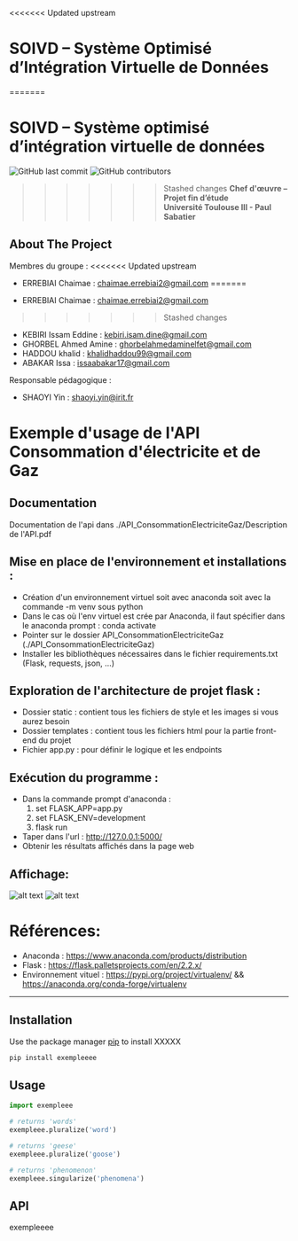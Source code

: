 <<<<<<< Updated upstream
# SOIVD – Système Optimisé d’Intégration Virtuelle de Données
=======
# SOIVD – Système optimisé d’intégration virtuelle de données


![GitHub last commit](https://img.shields.io/github/last-commit/Master2-IAFA/65307369?color=red)
![GitHub contributors](https://img.shields.io/github/contributors/Master2-IAFA/65307369?style=social)

>>>>>>> Stashed changes
**Chef d'œuvre – Projet fin d’étude** \
**Université Toulouse III - Paul Sabatier**


## About The Project

Membres du groupe :
<<<<<<< Updated upstream
-	ERREBIAI Chaimae : chaimae.errebiai2@gmail.com
=======

- ERREBIAI Chaimae : chaimae.errebiai2@gmail.com
>>>>>>> Stashed changes
-	KEBIRI Issam Eddine : kebiri.isam.dine@gmail.com 
-	GHORBEL Ahmed Amine : ghorbelahmedaminelfet@gmail.com 
-	HADDOU khalid : khalidhaddou99@gmail.com 
-	ABAKAR Issa : issaabakar17@gmail.com 

Responsable pédagogique :
-	SHAOYI Yin : shaoyi.yin@irit.fr



# Exemple d'usage de l'API Consommation d'électricite et de Gaz
## Documentation 
  Documentation de l'api dans ./API_ConsommationElectriciteGaz/Description de l'API.pdf
## Mise en place de l'environnement et installations :
 - Création d'un environnement virtuel soit avec anaconda soit avec la commande -m venv <environment name> sous python
 - Dans le cas où l'env virtuel est crée par Anaconda, il faut spécifier dans le anaconda prompt : conda activate <environment name>
 - Pointer sur le dossier API_ConsommationElectriciteGaz (./API_ConsommationElectriciteGaz)
 - Installer les bibliothèques nécessaires dans le fichier requirements.txt (Flask, requests, json, ...)
## Exploration de l'architecture de projet flask : 
 - Dossier static : contient tous les fichiers de style et les images si vous aurez besoin
 - Dossier templates : contient tous les fichiers html pour la partie front-end du projet
 - Fichier app.py : pour définir le logique et les endpoints
## Exécution du programme : 
 - Dans la commande prompt d'anaconda : 
     1) set FLASK_APP=app.py
     2) set FLASK_ENV=development
     3) flask run
 - Taper dans l'url :  http://127.0.0.1:5000/
 - Obtenir les résultats affichés dans la page web
 
## Affichage:
![alt text](https://imagizer.imageshack.com/img922/8676/2o56BP.png)
![alt text](https://imagizer.imageshack.com/img923/2163/d1oSyG.png)
# Références:
 - Anaconda : https://www.anaconda.com/products/distribution
 - Flask : https://flask.palletsprojects.com/en/2.2.x/
 - Environnement vituel : https://pypi.org/project/virtualenv/ && https://anaconda.org/conda-forge/virtualenv

------------------------------------------------------------------------------------------------------------------------------
## Installation

Use the package manager [pip](https://pip.pypa.io/en/stable/) to install XXXXX

```bash
pip install exempleeee
```

## Usage

```python
import exempleee

# returns 'words'
exempleee.pluralize('word')

# returns 'geese'
exempleee.pluralize('goose')

# returns 'phenomenon'
exempleee.singularize('phenomena')
```

## API

exempleeee


